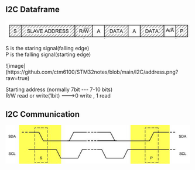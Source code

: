 ## I2C Dataframe
![image](https://github.com/ctm6100/STM32notes/blob/main/I2C/DataFrame.png?raw=true)
<P>
S is the staring signal(falling edge)<br>
P is the falling signal(starting edge)<br>
</P>
![image](https://github.com/ctm6100/STM32notes/blob/main/I2C/address.png?raw=true)
<P>
Starting address (normally 7bit --- 7-10 bits)<br>
R/W read or write(1bit) --->0 write , 1 read<br>
</P>

## I2C Communication
![image](https://github.com/ctm6100/STM32notes/blob/main/I2C/SDA.png?raw=true)

